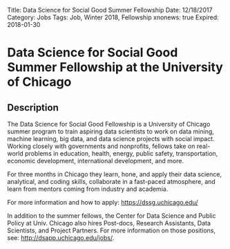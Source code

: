 Title: Data Science for Social Good Summer Fellowship
Date: 12/18/2017
Category: Jobs
Tags: Job, Winter 2018, Fellowship
xnonews: true
Expired: 2018-01-30

# Data Science for Social Good Summer Fellowship at the University of Chicago

## Description
The Data Science for Social Good Fellowship is a University of Chicago summer program to train aspiring data scientists to work on data mining, machine learning, big data, and data science projects with social impact. Working closely with governments and nonprofits, fellows take on real-world problems in education, health, energy, public safety, transportation, economic development, international development, and more.

For three months in Chicago they learn, hone, and apply their data science, analytical, and coding skills, collaborate in a fast-paced atmosphere, and learn from mentors coming from industry and academia.

For more information and how to apply: https://dssg.uchicago.edu/

In addition to the summer fellows, the Center for Data Science and Public Policy at Univ. Chicago also hires Post-docs, Research Assistants, Data Scientists, and Project Partners. For more information on those positions, see: http://dsapp.uchicago.edu/jobs/.
